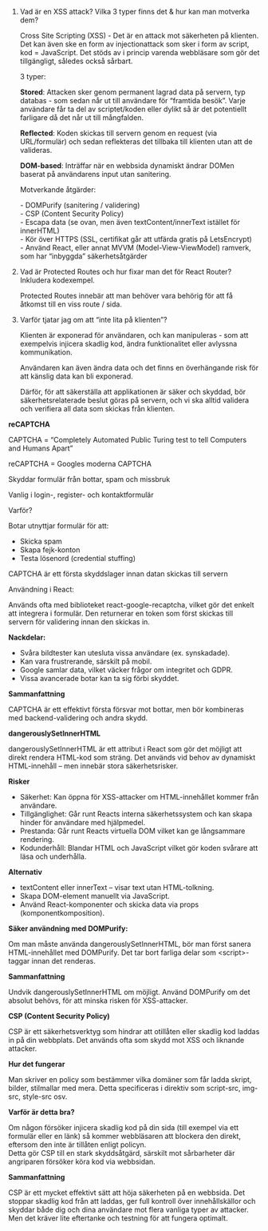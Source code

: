 1. Vad är en XSS attack? Vilka 3 typer finns det & hur kan man motverka dem?

   Cross Site Scripting (XSS) \- Det är en attack mot säkerheten på klienten. Det kan även ske en form av injectionattack som sker i form av script, kod \= JavaScript. Det stöds av i princip varenda webbläsare som gör det tillgängligt, således också sårbart.

   3 typer:

   **Stored**: Attacken sker genom permanent lagrad data på servern, typ databas \- som sedan når ut till användare för “framtida besök”. Varje användare får ta del av scriptet/koden eller dylikt så är det potentiellt farligare då det når ut till mångfalden. 

   **Reflected**: Koden skickas till servern genom en request (via URL/formulär) och sedan reflekteras det tillbaka till klienten utan att de valideras. 

   **DOM-based**: Inträffar när en webbsida dynamiskt ändrar DOMen baserat på användarens input utan sanitering. 

   Motverkande åtgärder:

   \- DOMPurify (sanitering / validering)  
   \- CSP (Content Security Policy)  
   \- Escapa data (se ovan, men även textContent/innerText istället för innerHTML)  
   \- Kör över HTTPS (SSL, certifikat går att utfärda gratis på LetsEncrypt)  
   \- Använd React, eller annat MVVM (Model-View-ViewModel) ramverk, som har “inbyggda” säkerhetsåtgärder 

2. Vad är Protected Routes och hur fixar man det för React Router? Inkludera kodexempel. 

   Protected Routes innebär att man behöver vara behörig för att få åtkomst till en viss route / sida. 

3. Varför tjatar jag om att “inte lita på klienten”?   
     
   Klienten är exponerad för användaren, och kan manipuleras \- som att exempelvis injicera skadlig kod, ändra funktionalitet eller avlyssna kommunikation.   
     
   Användaren kan även ändra data och det finns en överhängande risk för att känslig data kan bli exponerad.   
     
   Därför, för att säkerställa att applikationen är säker och skyddad, bör säkerhetsrelaterade beslut göras på servern, och vi ska alltid validera och verifiera all data som skickas från klienten.   
     
     
     
   

**reCAPTCHA** 

CAPTCHA \= “Completely Automated Public Turing test to tell Computers and Humans Apart” 

reCAPTCHA \= Googles moderna CAPTCHA

Skyddar formulär från bottar, spam och missbruk

Vanlig i login-, register- och kontaktformulär

Varför? 

Botar utnyttjar formulär för att:

- Skicka spam  
- Skapa fejk-konton  
- Testa lösenord (credential stuffing)

CAPTCHA är ett första skyddslager innan datan skickas till servern

Användning i React:

Används ofta med biblioteket react-google-recaptcha, vilket gör det enkelt att integrera i formulär. Den returnerar en token som först skickas till servern för validering innan den skickas in.

**Nackdelar:**

- Svåra bildtester kan utesluta vissa användare (ex. synskadade).  
- Kan vara frustrerande, särskilt på mobil.  
- Google samlar data, vilket väcker frågor om integritet och GDPR.  
- Vissa avancerade botar kan ta sig förbi skyddet.

**Sammanfattning**

CAPTCHA är ett effektivt första försvar mot bottar, men bör kombineras med backend-validering och andra skydd. 

**dangerouslySetInnerHTML**

dangerouslySetInnerHTML är ett attribut i React som gör det möjligt att direkt rendera HTML-kod som sträng. Det används vid behov av dynamiskt HTML-innehåll – men innebär stora säkerhetsrisker.

**Risker**

- Säkerhet: Kan öppna för XSS-attacker om HTML-innehållet kommer från användare.  
- Tillgänglighet: Går runt Reacts interna säkerhetssystem och kan skapa hinder för användare med hjälpmedel.  
- Prestanda: Går runt Reacts virtuella DOM vilket kan ge långsammare rendering.  
- Kodunderhåll: Blandar HTML och JavaScript vilket gör koden svårare att läsa och underhålla.

**Alternativ**

- textContent eller innerText – visar text utan HTML-tolkning.  
- Skapa DOM-element manuellt via JavaScript.  
- Använd React-komponenter och skicka data via props (komponentkomposition).

**Säker användning med DOMPurify:**

Om man måste använda dangerouslySetInnerHTML, bör man först sanera HTML-innehållet med DOMPurify. Det tar bort farliga delar som \<script\>-taggar innan det renderas.

**Sammanfattning**

Undvik dangerouslySetInnerHTML om möjligt. Använd DOMPurify om det absolut behövs, för att minska risken för XSS-attacker.

**CSP (Content Security Policy)**

CSP är ett säkerhetsverktyg som hindrar att otillåten eller skadlig kod laddas in på din webbplats. Det används ofta som skydd mot XSS och liknande attacker.

**Hur det fungerar**

Man skriver en policy som bestämmer vilka domäner som får ladda skript, bilder, stilmallar med mera. Detta specificeras i direktiv som script-src, img-src, style-src osv.

**Varför är detta bra?**

Om någon försöker injicera skadlig kod på din sida (till exempel via ett formulär eller en länk) så kommer webbläsaren att blockera den direkt, eftersom den inte är tillåten enligt policyn.  
Detta gör CSP till en stark skyddsåtgärd, särskilt mot sårbarheter där angriparen försöker köra kod via webbsidan.

**Sammanfattning**

CSP är ett mycket effektivt sätt att höja säkerheten på en webbsida. Det stoppar skadlig kod från att laddas, ger full kontroll över innehållskällor och skyddar både dig och dina användare mot flera vanliga typer av attacker. Men det kräver lite eftertanke och testning för att fungera optimalt.


